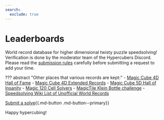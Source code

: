 ```yaml
---
search:
  exclude: true
---
```


<meta property="og:type" content="website">
<meta property="og:title" content="Hypercubing Leaderboards" />
<meta property="og:description" content="World record database for higher dimensional twisty puzzles." />
<meta property="og:url" content="https://hypercubing.xyz/" />
<meta property="og:image" content="https://cloud.hypercubing.xyz/assets/img/virt/mc4d_3x3x3x3.png" />

# Leaderboards

World record database for higher dimensional twisty puzzle speedsolving! Verification is done by the moderator team of the Hypercubers Discord. Please read the [submission rules](/leaderboards/rules) carefully before submitting a request to add your time.



??? abstract "Other places that various records are kept:"
    - [Magic Cube 4D Hall of Fame](https://superliminal.com/cube/halloffame.htm)
    - [Magic Cube 4D Extended Records](http://wiki.superliminal.com/wiki/MC4D_Records)
    - [Magic Cube 5D Hall of Insanity](http://www.gravitation3d.com/magiccube5d/hallofinsanity.html)
    - [Magic 120 Cell Solvers](http://www.gravitation3d.com/magic120cell/index.html)
    - [MagicTile Klein Bottle challenge](http://roice3.org/magictile/mathologer/)
    - [Speedsolving Wiki List of Unofficial World Records](https://www.speedsolving.com/wiki/index.php?title=List_of_Unofficial_World_Records#High_Dimensional_Puzzles)

[Submit a solve](https://forms.gle/Y7Vpi3pb8989Ay8W8){{.md-button .md-button--primary}}

Happy hypercubing!
